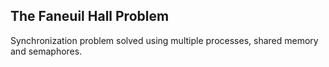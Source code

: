 ## The Faneuil Hall Problem
Synchronization problem solved using multiple processes, shared memory and semaphores.
